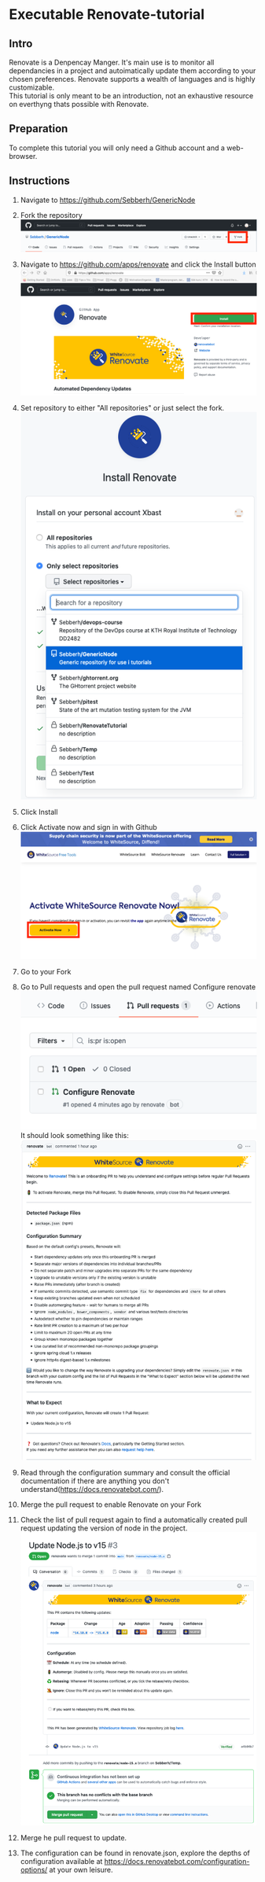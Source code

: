 # Executable Renovate-tutorial

## Intro
Renovate is a Denpencay Manger. It's main use is to monitor all dependancies in a project and autoimatically update them according to your chosen preferences. Renovate supports a wealth of languages and is highly customizable. <br/> 
This tutorial is only meant to be an introduction, not an exhaustive resource on everthyng thats possible with Renovate.

## Preparation
To complete this tutorial you will only need a Github account and a web-browser.

## Instructions

1. Navigate to <https://github.com/Sebberh/GenericNode>
2. Fork the repository
![](images/2.png)
		
3. Navigate to <https://github.com/apps/renovate> and click the Install button
![](images/3.png)
4. Set repository to either "All repositories" or just select the fork.
![](images/4.png)
5. Click Install
6. Click Activate now and sign in with Github
![](images/6a.png)
7. Go to your Fork

8. Go to Pull requests and open the pull request named Configure renovate
![](images/8.png)<br/>
It should look something like this:
![](images/8b.png)
9. Read through the configuration summary and consult the official documentation if there are anything you don't understand(https://docs.renovatebot.com/).

10. Merge the pull request to enable Renovate on your Fork

11. Check the list of pull request again to find a automatically created pull request updating the version of node in the project.
![](images/11.png)
12. Merge he pull request to update.

13. The configuration can be found in  renovate.json, explore the depths of configuration available at <https://docs.renovatebot.com/configuration-options/> at your own leisure.
